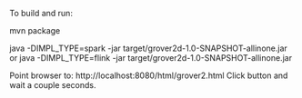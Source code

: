 To build and run:

mvn package


java -DIMPL_TYPE=spark -jar target/grover2d-1.0-SNAPSHOT-allinone.jar
  or
java -DIMPL_TYPE=flink -jar target/grover2d-1.0-SNAPSHOT-allinone.jar

Point browser to:  http://localhost:8080/html/grover2.html
Click button and wait a couple seconds.


